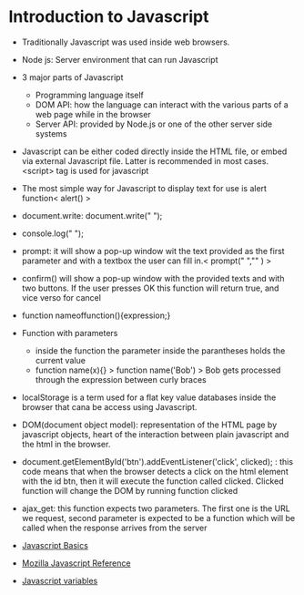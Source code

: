 
# Introduction to Javascript

- Traditionally Javascript was used inside web browsers.
- Node js: Server environment that can run Javascript
- 3 major parts of Javascript
  - Programming language itself
  - DOM API: how the language can interact with the various parts of a web page while in the browser
  - Server API: provided by Node.js or one of the other server side systems

- Javascript can be either coded directly inside the HTML file, or embed via external Javascript file. Latter is recommended in most cases. \<script></script> tag is used for javascript

- The most simple way for Javascript to display text for use is alert function< alert() >
- document.write: document.write(" ");
- console.log(" ");
- prompt: it will show a pop-up window wit the text provided as the first parameter and with a textbox the user can fill in.< prompt(" ","" ) >
- confirm() will show a pop-up window with the provided texts and with two buttons. If the user presses OK this function will return true, and vice verso for cancel
- function nameoffunction(){expression;}
- Function with parameters
  - inside the function the  parameter inside the parantheses holds the current value
  - function name(x){} > function name('Bob') > Bob gets processed through the expression between curly braces
- localStorage is a term used for a flat key value databases inside the browser that cana be access using Javascript.
- DOM(document object model): representation of the HTML page by javascript objects, heart of the interaction between plain javascript and the html in the browser.
- document.getElementById('btn').addEventListener('click', clicked); : this code means that when the browser detects a click on the html element with the id btn, then it will execute the function called clicked. Clicked function will change the DOM by running function clicked
- ajax_get: this function expects two parameters. The first one is the URL we request, second parameter is expected to be a function which will be called when the response arrives from the server
- [Javascript Basics](https://code-maven.com/javascript)
- [Mozilla Javascript Reference](https://developer.mozilla.org/en-US/docs/Web/JavaScript)
- [Javascript variables](https://www.w3schools.com/js/js_variables.asp)
